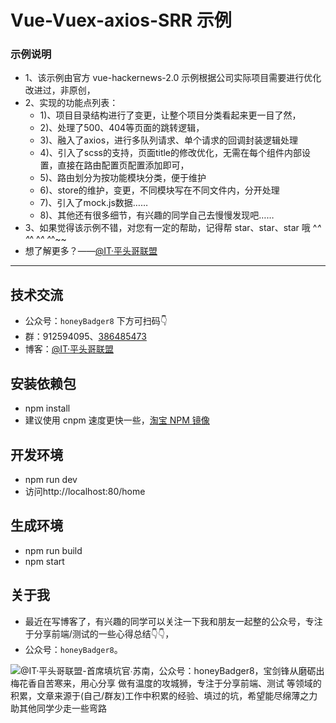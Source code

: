 # Vue-Vuex-axios-SRR 示例

### 示例说明 

 - 1、该示例由官方 vue-hackernews-2.0 示例根据公司实际项目需要进行优化改进过，非原创，
 - 2、实现的功能点列表：
	- 1)、项目目录结构进行了变更，让整个项目分类看起来更一目了然，
	- 2)、处理了500、404等页面的跳转逻辑，
	- 3)、融入了axios，进行多队列请求、单个请求的回调封装逻辑处理
	- 4)、引入了scss的支持，页面title的修改优化，无需在每个组件内部设置，直接在路由配置页配置添加即可，
	- 5)、路由划分为按功能模块分类，便于维护
	- 6)、store的维护，变更，不同模块写在不同文件内，分开处理
	- 7)、引入了mock.js数据……
	- 8)、其他还有很多细节，有兴趣的同学自己去慢慢发现吧……
 - 3、如果觉得该示例不错，对您有一定的帮助，记得帮  star、star、star  哦 ^_^ ^_^ ^_^ ^_^~~
 - 想了解更多？——[@IT·平头哥联盟](https://honeybadger8.github.io/blog/ "@IT·平头哥联盟-首席填坑官∙苏南")

****

## 技术交流
- 公众号：`honeyBadger8` 下方可扫码👇
- 群：912594095、[386485473](https://shang.qq.com/wpa/qunwpa?idkey=d44baf17512787eb0e4f268849a3239d6b9675145a606e21b9a055176bd1c0e2 "技术交流群 @IT·平头哥联盟")
- 博客：[@IT·平头哥联盟](https://honeybadger8.github.io/blog/ "@IT·平头哥联盟-首席填坑官∙苏南")

## 安装依赖包
- npm install
- 建议使用 cnpm 速度更快一些，[淘宝 NPM 镜像](https://npm.taobao.org/)

## 开发环境
- npm run dev
- 访问http://localhost:80/home

## 生成环境
- npm run build
- npm start

## 关于我
- 最近在写博客了，有兴趣的同学可以关注一下我和朋友一起整的公众号，专注于分享前端/测试的一些心得总结👇👇，
- 公众号：`honeyBadger8`。

![@IT·平头哥联盟-首席填坑官∙苏南，公众号：honeyBadger8，宝剑锋从磨砺出 梅花香自苦寒来，用心分享 做有温度的攻城狮，专注于分享前端、测试 等领域的积累，文章来源于(自己/群友)工作中积累的经验、填过的坑，希望能尽绵薄之力 助其他同学少走一些弯路](https://honeybadger8.github.io/blog/frontends/_banner/card.gif "@IT·平头哥联盟-首席填坑官∙苏南，公众号：honeyBadger8")




